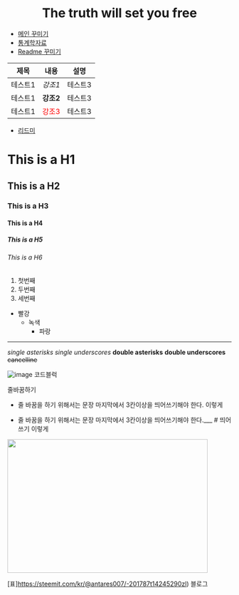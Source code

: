 


# <div align=center>The truth will set you free</div>




+ [메인 꾸미기](https://zzsza.github.io/development/2020/07/10/make-github-profile-readme/)
+ [통계학자료](http://wolfpack.hannam.ac.kr/)
+ [Readme 꾸미기](https://inasie.github.io/it%EC%9D%BC%EB%B0%98/%EB%A7%88%ED%81%AC%EB%8B%A4%EC%9A%B4-%ED%91%9C-%EB%A7%8C%EB%93%A4%EA%B8%B0/)

|제목|내용|설명|
|---|---|---|
|테스트1|*강조1*|테스트3|
|테스트1|**강조2**|테스트3|
|테스트1|<span style="color:red">강조3</span>|테스트3|

+ [리드미](https://github.com/roamgom/About_Markdown) 

# This is a H1
## This is a H2
### This is a H3
#### This is a H4
##### This is a H5
###### This is a H6

1. 첫번째
2. 두번째
3. 세번째

- 빨강
  - 녹색
    - 파랑

---

*single asterisks*
_single underscores_
**double asterisks**
__double underscores__
~~cancelline~~

![image](https://user-images.githubusercontent.com/82854823/132623529-f8355cfb-8be6-47d9-86db-d31a75c2e51b.png)
코드블럭


줄바꿈하기
* 줄 바꿈을 하기 위해서는 문장 마지막에서 3칸이상을 띄어쓰기해야 한다. 
이렇게

* 줄 바꿈을 하기 위해서는 문장 마지막에서 3칸이상을 띄어쓰기해야 한다.___  # 띄어쓰기
이렇게

<img src="/path/to/img.jpg" width="450px" height="300px"></img>

[표]https://steemit.com/kr/@antares007/-201787t14245290zl) 블로그
